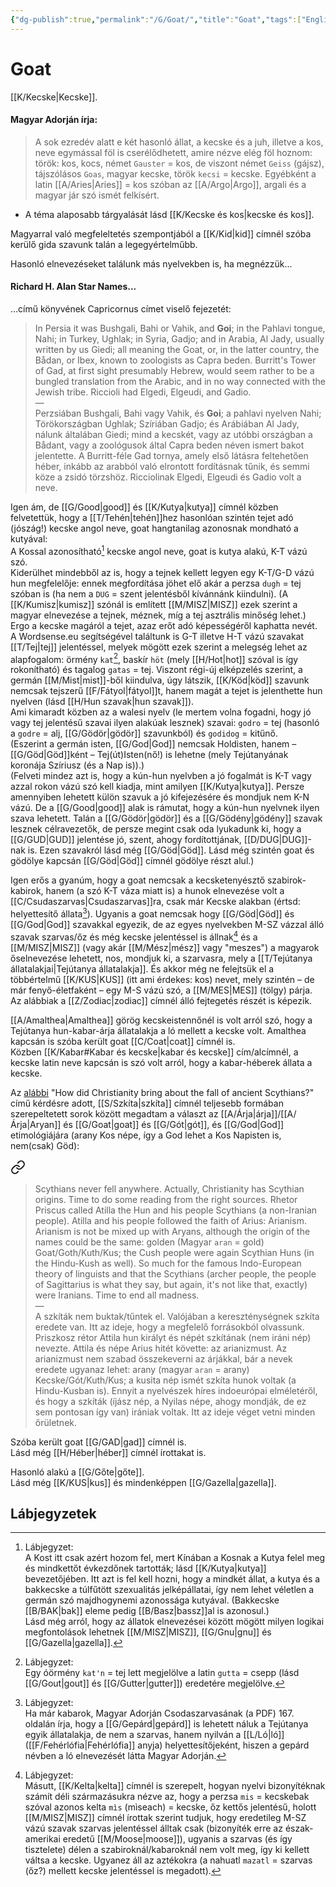 ```yaml
---
{"dg-publish":true,"permalink":"/G/Goat/","title":"Goat","tags":["Englishtexttranslated","containstransclusions"],"created":"2024-12-18T11:22","updated":"2025-06-07T23:00"}
---
```



# Goat

[[K/Kecske\|Kecske]].  

#### Magyar Adorján írja:  

> A sok ezredév alatt e két hasonló állat, a kecske és a juh, illetve a kos, neve egymással föl is cserélődhetett, amire nézve elég föl hoznom: török: kos, kocs, német `Gauster` = kos, de viszont német `Geiss` (gájsz), tájszólásos `Goas`, magyar kecske, török `kecsi` = kecske. Egyébként a latin [[A/Aries\|Aries]] = kos szóban az [[A/Argo\|Argo]], argali és a magyar jár szó ismét felkísért.  
- A téma alaposabb tárgyalását lásd [[K/Kecske és kos\|kecske és kos]].  

Magyarral való megfeleltetés szempontjából a [[K/Kid\|kid]] címnél szóba kerülő gida szavunk talán a legegyértelműbb.  

Hasonló elnevezéseket találunk más nyelvekben is, ha megnézzük...

#### Richard H. Alan Star Names...  

...című könyvének Capricornus címet viselő fejezetét:  
> In Persia it was Bushgali, Bahi or Vahik, and **Goi**; in the Pahlavi tongue, Nahi; in Turkey, Ughlak; in Syria, Gadjo; and in Arabia, Al Jady, usually written by us Giedi; all meaning the Goat, or, in the latter country, the Bådan, or Ibex, known to zoologists as Capra beden. Burritt's Tower of Gad, at first sight presumably Hebrew, would seem rather to be a bungled translation from the Arabic, and in no way connected with the Jewish tribe. Riccioli had Elgedi, Elgeudi, and Gadio.  
> —  
> Perzsiában Bushgali, Bahi vagy Vahik, és **Goi**; a pahlavi nyelven Nahi; Törökországban Ughlak; Szíriában Gadjo; és Arábiában Al Jady, nálunk általában Giedi; mind a kecskét, vagy az utóbbi országban a Bådant, vagy a zoológusok által Capra beden néven ismert bakot jelentette. A Burritt-féle Gad tornya, amely első látásra feltehetően héber, inkább az arabból való elrontott fordításnak tűnik, és semmi köze a zsidó törzshöz. Ricciolinak Elgedi, Elgeudi és Gadio volt a neve.  

Igen ám, de [[G/Good\|good]] és [[K/Kutya\|kutya]] címnél közben felvetettük, hogy a [[T/Tehén\|tehén]]hez hasonlóan szintén tejet adó (jószág!) kecske angol neve, goat hangtanilag azonosnak mondható a kutyával:  
A Kossal azonosítható[^1] kecske angol neve, goat is kutya alakú, K-T vázú szó.  
Kiderülhet mindebből az is, hogy a tejnek kellett legyen egy K-T/G-D vázú hun megfelelője: ennek megfordítása jöhet elő akár a perzsa `dugh` = tej szóban is (ha nem a `DUG` = szent jelentésből kívánnánk kiindulni). (A [[K/Kumisz\|kumisz]] szónál is említett [[M/MISZ\|MISZ]] ezek szerint a magyar elnevezése a tejnek, méznek, míg a tej asztrális minőség lehet.)  
Ergo a kecske magáról a tejet, azaz erőt adó képességéről kaphatta nevét. A Wordsense.eu segítségével találtunk is G-T illetve H-T vázú szavakat [[T/Tej\|tej]] jelentéssel, melyek mögött ezek szerint a melegség lehet az alapfogalom: örmény `kat`[^2], baskír `höt` (mely [[H/Hot\|hot]] szóval is így rokonítható) és tagalog `gatas` = tej. Viszont régi-új elképzelés szerint, a germán [[M/Mist\|mist]]-ből kiindulva, úgy látszik, [[K/Köd\|köd]] szavunk nemcsak tejszerű [[F/Fátyol\|fátyol]]t, hanem magát a tejet is jelenthette hun nyelven (lásd [[H/Hun szavak\|hun szavak]]).  
Ami kimaradt közben az a walesi nyelv (le mertem volna fogadni, hogy jó vagy tej jelentésű szavai ilyen alakúak lesznek) szavai: `godro` = tej (hasonló a `godre` = alj, [[G/Gödör\|gödör]] szavunkból) és `godidog` = kitűnő.  
(Eszerint a germán isten, [[G/God\|God]] nemcsak Holdisten, hanem – [[G/Göd\|Göd]]ként – Tej(út)Isten(nő!) is lehetne (mely Tejútanyának koronája Szíriusz (és a Nap is)).)  
(Felveti mindez azt is, hogy a kún-hun nyelvben a jó fogalmát is K-T vagy azzal rokon vázú szó kell kiadja, mint amilyen [[K/Kutya\|kutya]]. Persze amennyiben lehetett külön szavuk a jó kifejezésére és mondjuk nem K-N vázú. De a [[G/Good\|good]] alak is rámutat, hogy a kún-hun nyelvnek ilyen szava lehetett. Talán a [[G/Gödör\|gödör]] és a [[G/Gödény\|gödény]] szavak lesznek célravezetők, de persze megint csak oda lyukadunk ki, hogy a [[G/GUD\|GUD]] jelentése jó, szent, ahogy fordítottjának, [[D/DUG\|DUG]]-nak is. Ezen szavakról lásd még [[G/Göd\|Göd]]. Lásd még szintén goat és gödölye kapcsán [[G/Göd\|Göd]] címnél gödölye részt alul.)  

Igen erős a gyanúm, hogy a goat nemcsak a kecsketenyésztő szabirok-kabirok, hanem (a szó K-T váza miatt is) a hunok elnevezése volt a [[C/Csudaszarvas\|Csudaszarvas]]ra, csak már Kecske alakban (értsd: helyettesítő állata[^3]). Ugyanis a goat nemcsak hogy [[G/Göd\|Göd]] és [[G/God\|God]] szavakkal egyezik, de az egyes nyelvekben M-SZ vázzal álló szavak szarvas/őz és még kecske jelentéssel is állnak[^4] és a [[M/MISZ\|MISZ]] (vagy akár [[M/Mész\|mész]] vagy "meszes") a magyarok őselnevezése lehetett, nos, mondjuk ki, a szarvasra, mely a [[T/Tejútanya állatalakjai\|Tejútanya állatalakja]]. És akkor még ne felejtsük el a többértelmű [[K/KUS\|KUS]] (itt ami érdekes: kos) nevet, mely szintén – de már fenyő-életfaként – egy M-S vázú szó, a [[M/MES\|MES]] (tölgy) párja.  
Az alábbiak a [[Z/Zodiac\|zodiac]] címnél álló fejtegetés részét is képezik.  

[[A/Amalthea\|Amalthea]] görög kecskeistennőnél is volt arról szó, hogy a Tejútanya hun-kabar-árja állatalakja a ló mellett a kecske volt. Amalthea kapcsán is szóba került goat [[C/Coat\|coat]] címnél is.  
Közben [[K/Kabar#Kabar és kecske\|kabar és kecske]] cím/alcímnél, a kecske latin neve kapcsán is szó volt arról, hogy a kabar-héberek állata a kecske.  

Az [alábbi](https://qr.ae/TSwo2X) "How did Christianity bring about the fall of ancient Scythians?" című kérdésre adott, [[S/Szkíta\|szkíta]] címnél teljesebb formában szerepeltetett sorok között megadtam a választ az [[A/Árja\|árja]]/[[A/Árja\|Aryan]] és [[G/Goat\|goat]] és [[G/Gót\|gót]], és [[G/God\|God]] etimológiájára (arany Kos népe, így a God lehet a Kos Napisten is, nem(csak) Göd):  

<div class="transclusion internal-embed is-loaded"><a class="markdown-embed-link" href="/A/Arian/#4hiogr" aria-label="Open link"><svg xmlns="http://www.w3.org/2000/svg" width="24" height="24" viewBox="0 0 24 24" fill="none" stroke="currentColor" stroke-width="2" stroke-linecap="round" stroke-linejoin="round" class="svg-icon lucide-link"><path d="M10 13a5 5 0 0 0 7.54.54l3-3a5 5 0 0 0-7.07-7.07l-1.72 1.71"></path><path d="M14 11a5 5 0 0 0-7.54-.54l-3 3a5 5 0 0 0 7.07 7.07l1.71-1.71"></path></svg></a><div class="markdown-embed">



> Scythians never fell anywhere. Actually, Christianity has Scythian origins. Time to do some reading from the right sources. Rhetor Priscus called Atilla the Hun and his people Scythians (a non-Iranian people). Atilla and his people followed the faith of Arius: Arianism. Arianism is not be mixed up with Aryans, although the origin of the names could be the same: golden (Magyar `aran` = gold) Goat/Goth/Kuth/Kus; the Cush people were again Scythian Huns (in the Hindu-Kush as well). So much for the famous Indo-European theory of linguists and that the Scythians (archer people, the people of Sagittarius is what they say, but again, it's not like that, exactly) were Iranians. Time to end all madness.  
> —  
> A szkíták nem buktak/tűntek el. Valójában a kereszténységnek szkíta eredete van. Itt az ideje, hogy a megfelelő forrásokból olvassunk. Priszkosz rétor Attila hun királyt és népét szkítának (nem iráni nép) nevezte. Attila és népe Arius hitét követte: az arianizmust. Az arianizmust nem szabad összekeverni az árjákkal, bár a nevek eredete ugyanaz lehet: arany (magyar `aran` = arany) Kecske/Gót/Kuth/Kus; a kusita nép ismét szkíta hunok voltak (a Hindu-Kusban is). Ennyit a nyelvészek híres indoeurópai elméletéről, és hogy a szkíták (íjász nép, a Nyilas népe, ahogy mondják, de ez sem pontosan így van) irániak voltak. Itt az ideje véget vetni minden őrületnek.


</div></div>
  

Szóba került goat [[G/GAD\|gad]] címnél is.  
Lásd még [[H/Héber\|héber]] címnél írottakat is.  

Hasonló alakú a [[G/Gőte\|gőte]].  
Lásd még [[K/KUS\|kus]] és mindenképpen [[G/Gazella\|gazella]].  

## Lábjegyzetek

[^1]: Lábjegyzet:  
A Kost itt csak azért hozom fel, mert Kínában a Kosnak a Kutya felel meg és mindkettőt évkezdőnek tartották; lásd [[K/Kutya\|kutya]] bevezetőjében. Itt azt is fel kell hozni, hogy a mindkét állat, a kutya és a bakkecske a túlfűtött szexualitás jelképállatai, így nem lehet véletlen a germán szó majdhogynemi azonossága kutyával. (Bakkecske [[B/BAK\|bak]] eleme pedig [[B/Basz\|bassz]]al is azonosul.)  
Lásd még arról, hogy az állatok elnevezései között mögött milyen logikai megfontolások lehetnek [[M/MISZ\|MISZ]], [[G/Gnu\|gnu]] és [[G/Gazella\|gazella]].  

[^2]: Lábjegyzet:  
Egy óörmény `kat'n` = tej lett megjelölve a latin `gutta` = csepp (lásd [[G/Gout\|gout]] és [[G/Gutter\|gutter]]) eredetére megjelölve.  

[^3]: Lábjegyzet:  
Ha már kabarok, Magyar Adorján Csodaszarvasának (a PDF) 167. oldalán írja, hogy a [[G/Gepárd\|gepárd]] is lehetett náluk a Tejútanya egyik állatalakja, de nem a szarvas, hanem nyilván a [[L/Ló\|ló]] ([[F/Fehérlófia\|Fehérlófia]] anyja) helyettesítőjeként, hiszen a gepárd névben a ló elnevezését látta Magyar Adorján.  

[^4]: Lábjegyzet:  
Másutt, [[K/Kelta\|kelta]] címnél is szerepelt, hogyan nyelvi bizonyítéknak számít déli származásukra nézve az, hogy a perzsa `mis` = kecskebak szóval azonos kelta `mìs` (mìseach) = kecske, őz kettős jelentésű, holott [[M/MISZ\|MISZ]] címnél írottak szerint tudjuk, hogy eredetileg M-SZ vázú szavak szarvas jelentéssel álltak csak (bizonyíték erre az észak-amerikai eredetű [[M/Moose\|moose]]), ugyanis a szarvas (és így tisztelete) délen a szabiroknál/kabaroknál nem volt meg, így ki kellett váltsa a kecske. Ugyanez áll az aztékokra (a nahuatl `mazatl` = szarvas (őz?) mellett kecske jelentéssel is megadott).  